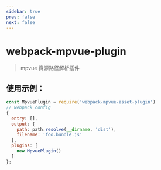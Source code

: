 ```yaml
---
sidebar: true
prev: false
next: false
---
```


<script src="../assets/cat.js"></script>
# webpack-mpvue-plugin

> mpvue 资源路径解析插件

## 使用示例：

```js
const MpvuePlugin = require('webpack-mpvue-asset-plugin')
// webpack config
{
  entry: [],
  output: {
    path: path.resolve(__dirname, 'dist'),
    filename: 'foo.bundle.js'
  },
  plugins: [
    new MpvuePlugin()
  ]
};
```